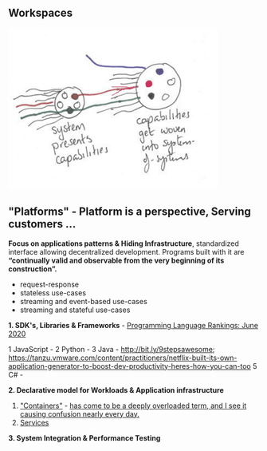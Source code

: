 ## Workspaces

![](/images/systemsofsystems.png)

## "Platforms" - Platform is a perspective, Serving customers ...

**Focus on applications patterns & Hiding Infrastructure**, standardized interface allowing decentralized development. Programs built with it are **“continually valid and observable from the very beginning of its construction”.**

* request-response
* stateless use-cases
* streaming and event-based use-cases
* streaming and stateful use-cases

**1. SDK's, Libraries & Frameworks** - [Programming Language Rankings: June 2020](https://redmonk.com/sogrady/2020/07/27/language-rankings-6-20/)

1 JavaScript - 
2 Python - 
3 Java - http://bit.ly/9stepsawesome; https://tanzu.vmware.com/content/practitioners/netflix-built-its-own-application-generator-to-boost-dev-productivity-heres-how-you-can-too
5 C# - 

**2. Declarative model for Workloads & Application infrastructure**

1. ["Containers"](https://www.michaelnygard.com/blog/2018/09/joyful-isolation) - [has come to be a deeply overloaded term, and I see it causing confusion nearly every day.](https://twitter.com/MarcJBrooker/status/1222217458028707841)
2. [Services](../Patterns/microservices-demo.md)

**3. System Integration & Performance Testing**





